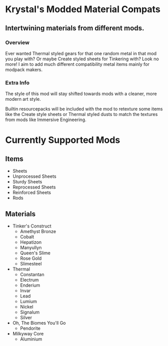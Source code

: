# Krystal's Modded Material Compats
## Intertwining materials from different mods.

### Overview
Ever wanted Thermal styled gears for that one random metal in that mod you play with? Or maybe Create styled sheets for Tinkering with? Look no more! I aim to add much different compatibility metal items mainly for modpack makers.

### Extra Info
The style of this mod will stay shifted towards mods with a cleaner, more modern art style.

Builtin resourcepacks will be included with the mod to retexture some items like the Create style sheets or Thermal styled dusts to match the textures from mods like Immersive Engineering.

# Currently Supported Mods
## Items
- Sheets
- Unprocessed Sheets
- Sturdy Sheets
- Reprocessed Sheets
- Reinforced Sheets 
- Rods
## Materials
- Tinker's Construct
  - Amethyst Bronze
  - Cobalt
  - Hepatizon
  - Manyullyn
  - Queen's Slime
  - Rose Gold
  - Slimesteel
- Thermal
  - Constantan
  - Electrum
  - Enderium
  - Invar
  - Lead
  - Lumium
  - Nickel
  - Signalum
  - Silver
- Oh, The Biomes You'll Go
  - Pendorite
- Milkyway Core
  - Aluminium
